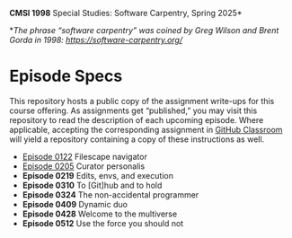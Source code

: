 **CMSI 1998** Special Studies: Software Carpentry, Spring 2025*

*_The phrase “software carpentry” was coined by Greg Wilson and Brent Gorda in 1998:
https://software-carpentry.org/_

# Episode Specs
This repository hosts a public copy of the assignment write-ups for this course offering. As assignments get “published,” you may visit this repository to read the description of each upcoming episode. Where applicable, accepting the corresponding assignment in [GitHub Classroom](https://classroom.github.com) will yield a repository containing a copy of these instructions as well.

* [Episode 0122](./filescape-navigator.md) Filescape navigator
* [Episode 0205](./curator-personalis.md) Curator personalis
* **Episode 0219** Edits, envs, and execution
* **Episode 0310** To [Git]hub and to hold
* **Episode 0324** The non-accidental programmer
* **Episode 0409** Dynamic duo
* **Episode 0428** Welcome to the multiverse
* **Episode 0512** Use the force you should not
